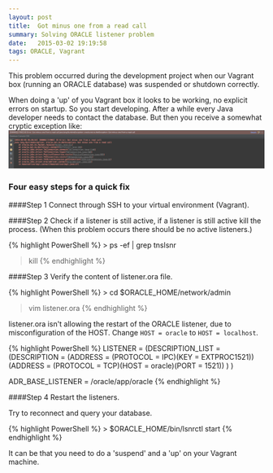 ```yaml
---
layout: post
title:  Got minus one from a read call
summary: Solving ORACLE listener problem
date:   2015-03-02 19:19:58
tags: ORACLE, Vagrant
---
```


This problem occurred during the development project when our Vagrant box (running an ORACLE database) was suspended or shutdown correctly.

When doing a 'up' of you Vagrant box it looks to be working, no explicit errors on startup. So you start developing. After a while every Java developer needs to contact the database. But then you receive a somewhat cryptic exception like:
![ORA exception](/public/images/posts/got_minus_one_from_a_read_call.png)

### Four easy steps for a quick fix

####Step 1
Connect through SSH to your virtual environment (Vagrant).

####Step 2
Check if a listener is still active, if a listener is still active kill the process. (When this problem occurs there should be no active listeners.)

{% highlight PowerShell %}
    > ps -ef | grep tnslsnr
> kill <processID>
{% endhighlight %}

####Step 3
Verify the content of listener.ora file.

{% highlight PowerShell %}
    > cd $ORACLE_HOME/network/admin
> vim listener.ora
{% endhighlight %}

listener.ora isn't allowing the restart of the ORACLE listener, due to misconfiguration of the HOST. Change `HOST = oracle` to `HOST = localhost`.

{% highlight PowerShell %}
    LISTENER =
      (DESCRIPTION_LIST =
        (DESCRIPTION =
          (ADDRESS = (PROTOCOL = IPC)(KEY = EXTPROC1521))
          (ADDRESS = (PROTOCOL = TCP)(HOST = oracle)(PORT = 1521))
        )
      )

ADR_BASE_LISTENER = /oracle/app/oracle
{% endhighlight %}

####Step 4
Restart the listeners.

Try to reconnect and query your database.

{% highlight PowerShell %}
    > $ORACLE_HOME/bin/lsnrctl start
{% endhighlight %}

It can be that you need to do a 'suspend' and a 'up' on your Vagrant machine.
